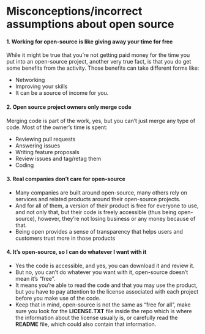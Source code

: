 <!-- #region -->
# Misconceptions/incorrect assumptions about open source

#### 1. Working for open-source is like giving away your time for free


While it might be true that you’re not getting paid money for the time you put into an open-source project, another very true fact, is that you do get some benefits from the activity. Those benefits can take different forms like:
    
   - Networking
   - Improving your skills
   - It can be a source of income for you.

#### 2. Open source project owners only merge code


Merging code is part of the work, yes, but you can’t just merge any type of code. Most of the owner’s time is spent:


   - Reviewing pull requests
   - Answering issues
   - Writing feature proposals
   - Review issues and tag/retag them
   - Coding


#### 3. Real companies don’t care for open-source


- Many companies are built around open-source,  many others rely on services and related products around their open-source projects. 
- And for all of them, a version of their product is free for everyone to use, and not only that, but their code is freely accessible (thus being open-source), however, they’re not losing business or any money because of that. 
- Being open provides a sense of transparency that helps users and customers trust more in those products


#### 4. It’s open-source, so I can do whatever I want with it

- Yes the code is accessible, and yes, you can download it and review it. 
- But no, you can’t do whatever you want with it, open-source doesn’t mean it’s “free”. 
- It means you’re able to read the code and that you may use the product, but you have to pay attention to the license associated with each project before you make use of the code.
- Keep that in mind, open-source is not the same as “free for all”, make sure you look for the **LICENSE.TXT** file inside the repo which is where the information about the license usually is, or carefully read the **README** file, which could also contain that information.
<!-- #endregion -->
